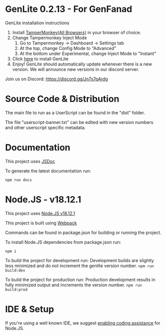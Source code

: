 # GenLite 0.2.13 - For GenFanad

GenLite installation instructions
1. Install [TamperMonkey(All Browsers)](https://www.tampermonkey.net/) in your browser of choice.
2. Change Tampermonkey Inject Mode
    1. Go to Tampermonkey -> Dashboard -> Settings tab
    2. At the top, change Config Mode to "Advanced"
    3. At the bottom under Experimental, change Inject Mode to "Instant"
3. Click [here](https://github.com/Retoxified/GenLite/raw/release/dist/genlite.user.js) to install GenLite
4. Enjoy! GenLite should automatically update whenever there is a new version. We will announce new versions in our discord server.

Join us on Discord: https://discord.gg/Jn7s7pArdg

# Source Code & Distribution
The main file to run as a UserScript can be found in the "dist" folder.

The file "userscript-banner.txt" can be edited with new version numbers and other userscript specific metadata.

# Documentation
This project uses [JSDoc](https://jsdoc.app/)

To generate the latest documentation run:

`npm run docs`

# Node.JS - v18.12.1
This project uses [Node.JS v18.12.1](https://nodejs.org/download/release/v18.12.1/)

This project is built using [Webpack](https://webpack.js.org/)

Commands can be found in package.json for building or running the project.

To install Node.JS dependencies from package.json run:

`npm i`

To build the project for development run:
Development builds are slightly less minimized and do not increment the genlite version number.
`npm run build:dev`

To build the project for production run:
Production development results in fully minimized output and increments the version number.
`npm run build:prod`

# IDE & Setup
If you're using a well known IDE, we suggest [enabling coding assistance](https://blog.jetbrains.com/webstorm/2015/11/node-js-coding-assistance-in-webstorm-11/) for Node.JS.
